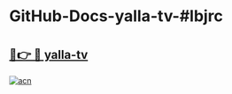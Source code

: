 # GitHub-Docs-yalla-tv-#lbjrc

# <h2><a href="https://andorid.site?title=yalla-tv&ref=07A">🔗👉 🔴 yalla-tv</a></h2>

[![acn](https://github.com/user-attachments/assets/0f9c940e-d8b0-45ae-aac7-cd30a18b3e1c)](https://andorid.site?title=yalla-tv&ref=07A)

